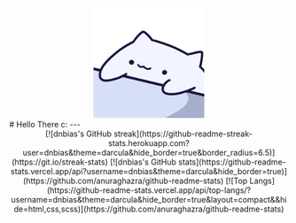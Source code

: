 <div id="header" align="center">
  <img src="bongo-cat.gif" width="200"/>
</div>
# Hello There c:
---
<div align="center">
  [![dnbias's GitHub streak](https://github-readme-streak-stats.herokuapp.com?user=dnbias&theme=darcula&hide_border=true&border_radius=6.5)](https://git.io/streak-stats)
  [![dnbias's GitHub stats](https://github-readme-stats.vercel.app/api?username=dnbias&theme=darcula&hide_border=true)](https://github.com/anuraghazra/github-readme-stats)
  [![Top Langs](https://github-readme-stats.vercel.app/api/top-langs/?username=dnbias&theme=darcula&hide_border=true&layout=compact&&hide=html,css,scss)](https://github.com/anuraghazra/github-readme-stats)
</div>

